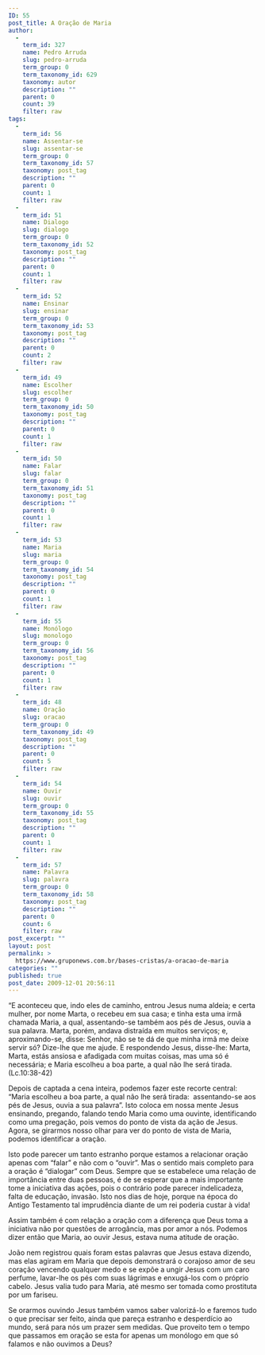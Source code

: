 ```yaml
---
ID: 55
post_title: A Oração de Maria
author:
  - 
    term_id: 327
    name: Pedro Arruda
    slug: pedro-arruda
    term_group: 0
    term_taxonomy_id: 629
    taxonomy: autor
    description: ""
    parent: 0
    count: 39
    filter: raw
tags:
  - 
    term_id: 56
    name: Assentar-se
    slug: assentar-se
    term_group: 0
    term_taxonomy_id: 57
    taxonomy: post_tag
    description: ""
    parent: 0
    count: 1
    filter: raw
  - 
    term_id: 51
    name: Dialogo
    slug: dialogo
    term_group: 0
    term_taxonomy_id: 52
    taxonomy: post_tag
    description: ""
    parent: 0
    count: 1
    filter: raw
  - 
    term_id: 52
    name: Ensinar
    slug: ensinar
    term_group: 0
    term_taxonomy_id: 53
    taxonomy: post_tag
    description: ""
    parent: 0
    count: 2
    filter: raw
  - 
    term_id: 49
    name: Escolher
    slug: escolher
    term_group: 0
    term_taxonomy_id: 50
    taxonomy: post_tag
    description: ""
    parent: 0
    count: 1
    filter: raw
  - 
    term_id: 50
    name: Falar
    slug: falar
    term_group: 0
    term_taxonomy_id: 51
    taxonomy: post_tag
    description: ""
    parent: 0
    count: 1
    filter: raw
  - 
    term_id: 53
    name: Maria
    slug: maria
    term_group: 0
    term_taxonomy_id: 54
    taxonomy: post_tag
    description: ""
    parent: 0
    count: 1
    filter: raw
  - 
    term_id: 55
    name: Monólogo
    slug: monologo
    term_group: 0
    term_taxonomy_id: 56
    taxonomy: post_tag
    description: ""
    parent: 0
    count: 1
    filter: raw
  - 
    term_id: 48
    name: Oração
    slug: oracao
    term_group: 0
    term_taxonomy_id: 49
    taxonomy: post_tag
    description: ""
    parent: 0
    count: 5
    filter: raw
  - 
    term_id: 54
    name: Ouvir
    slug: ouvir
    term_group: 0
    term_taxonomy_id: 55
    taxonomy: post_tag
    description: ""
    parent: 0
    count: 1
    filter: raw
  - 
    term_id: 57
    name: Palavra
    slug: palavra
    term_group: 0
    term_taxonomy_id: 58
    taxonomy: post_tag
    description: ""
    parent: 0
    count: 6
    filter: raw
post_excerpt: ""
layout: post
permalink: >
  https://www.gruponews.com.br/bases-cristas/a-oracao-de-maria
categories: ""
published: true
post_date: 2009-12-01 20:56:11
---
```

“E aconteceu que, indo eles de caminho, entrou Jesus numa aldeia; e certa mulher, por nome Marta, o recebeu em sua casa; e tinha esta uma irmã chamada Maria, a qual, assentando-se também aos pés de Jesus, ouvia a sua palavra. Marta, porém, andava distraída em muitos serviços; e, aproximando-se, disse: Senhor, não se te dá de que minha irmã me deixe servir só? Dize-lhe que me ajude. E respondendo Jesus, disse-lhe: Marta, Marta, estás ansiosa e afadigada com muitas coisas, mas uma só é necessária; e Maria escolheu a boa parte, a qual não lhe será tirada. (Lc.10:38-42)

Depois de captada a cena inteira, podemos fazer este recorte central: “Maria escolheu a boa parte, a qual não lhe será tirada:  assentando-se aos pés de Jesus, ouvia a sua palavra”. Isto coloca em nossa mente Jesus ensinando, pregando, falando tendo Maria como uma ouvinte, identificando como uma pregação, pois vemos do ponto de vista da ação de Jesus. Agora, se girarmos nosso olhar para ver do ponto de vista de Maria, podemos identificar a oração.

Isto pode parecer um tanto estranho porque estamos a relacionar oração apenas com “falar” e não com o “ouvir”. Mas o sentido mais completo para a oração é “dialogar” com Deus. Sempre que se estabelece uma relação de importância entre duas pessoas, é de se esperar que a mais importante tome a iniciativa das ações, pois o contrário pode parecer indelicadeza, falta de educação, invasão. Isto nos dias de hoje, porque na época do Antigo Testamento tal imprudência diante de um rei poderia custar à vida!

Assim também é com relação a oração com a diferença que Deus toma a iniciativa não por questões de arrogância, mas por amor a nós. Podemos dizer então que Maria, ao ouvir Jesus, estava numa atitude de oração.

João nem registrou quais foram estas palavras que Jesus estava dizendo, mas elas agiram em Maria que depois demonstrará o corajoso amor de seu coração vencendo qualquer medo e se expõe a ungir Jesus com um caro perfume, lavar-lhe os pés com suas lágrimas e enxugá-los com o próprio cabelo. Jesus valia tudo para Maria, até mesmo ser tomada como prostituta por um fariseu.

Se orarmos ouvindo Jesus também vamos saber valorizá-lo e faremos tudo o que precisar ser feito, ainda que pareça estranho e desperdício ao mundo, será para nós um prazer sem medidas. Que proveito tem o tempo que passamos em oração se esta for apenas um monólogo em que só falamos e não ouvimos a Deus?